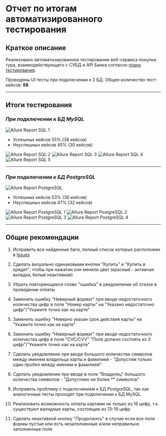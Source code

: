 # Отчет по итогам автоматизированного тестирования

## Краткое описание

Реализовано автоматизированное тестирование веб-cервиса покупки тура, взаимодействующего с СУБД и API Банка согласно [плану тестирования](https://github.com/volontare/AQA-Diploma/blob/master/documents/Plan.md).

Проведены UI тесты при подключении к 2 БД. Общее количество тест-кейсов: **68**

---

## Итоги тестирования

### *При подключении к БД MySQL*
![Allure Report SQL 1](img.png)

- Успешных кейсов 55% (38 кейсов)
- Неуспешных кейсов 45% (30 кейсов)

![Allure Report SQL 2](img_1.png)
![Allure Report SQL 3](img_2.png)
![Allure Report SQL 4](img_3.png)
![Allure Report SQL 5](img_4.png)

---

### *При подключении к БД PostgreSQL*
![Allure Report PostgreSQL](img_5.png)

- Успешных кейсов 53% (36 кейсов)
- Неуспешных кейсов 47% (32 кейсов)

![Allure Report PostgreSQL 1](img_6.png)
![Allure Report PostgreSQL 2](img_8.png)
![Allure Report PostgreSQL 3](img_9.png)
![Allure Report PostgreSQL 4](img_10.png)

---
## Общие рекомендации

1. Исправить все найденные баги, полный список которых расположен в [Issues](https://github.com/Romankurinov/Graduate-work/issues)

2. Сделать визуально одинаковыми кнопки "Купить" и "Купить в кредит", чтобы при нажатии они меняли цвет (красный - активная вкладка, белый неактивная)

3. Убрать повторяющееся слово "ошибка" в уведомлении об отказе в проведении оплаты

4. Заменить ошибку "Неверный формат" при вводе недостаточного количества цифр в поле "Номер карты" на "Указано недостаточно цифр"/"Укажите точно как на карте"

5. Заменить ошибку "Неверно указан срок действия карты" на "Укажите точно как на карте"

6. Заменить ошибку "Неверный формат" при вводе недостаточного количества цифр в поле "CVC/CVV" "Поле должно состоять из 3 цифр"/"Укажите точно как на карте"

7. Сделать уведомление при вводе большого количества символов между именем владельца карты и фамилией - "Допустим только один пробел между именем и фамилией"

8. Сделать уведомление при вводе в поле "Владелец" большого количества символов - "Допустимо не более ** символов"

9. Исправить проблему с подключением к БД PostgreSQL, так как аналогичные тесты проходят при подключении к БД MySQL

10. Реализовать возможность оплаты картами не только из 16 цифр, т.к. существуют валидные карты, состоящие из 13-19 цифр

11. Сделать неактивной кнопку "Продолжить" в случае если все поля формы пустые или есть незаполненные и/или неправильно заполненные поля